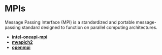 # MPIs

Message Passing Interface (MPI) is a standardized and portable message-passing standard designed to function on parallel computing architectures.

* [**intel-oneapi-mpi**](apps_md/intel-oneapi-mpi.md)
* [**mvapich2**](apps_md/mvapich2.md)
* [**openmpi**](apps_md/openmpi.md)
